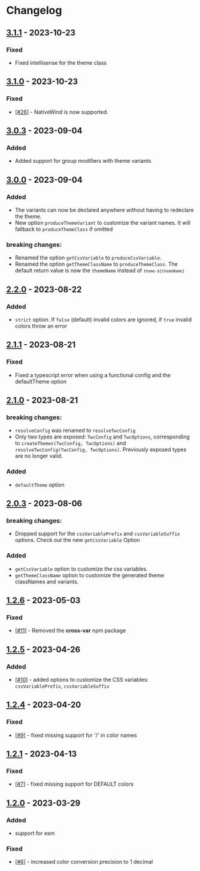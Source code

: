 # Changelog

## [3.1.1](https://github.com/L-Blondy/tw-colors/compare/v3.1.0...v3.1.1) - 2023-10-23

### Fixed
- Fixed intellisense for the theme class


## [3.1.0](https://github.com/L-Blondy/tw-colors/compare/v3.0.3...v3.1.0) - 2023-10-23

### Fixed
- [[#26](https://github.com/L-Blondy/tw-colors/issues/26)] - NativeWind is now supported.

## [3.0.3](https://github.com/L-Blondy/tw-colors/compare/v3.0.0...v3.0.3) - 2023-09-04

### Added
- Added support for group modifiers with theme variants

## [3.0.0](https://github.com/L-Blondy/tw-colors/compare/v2.2.0...v3.0.0) - 2023-09-04

### Added
- The variants can now be declared anywhere without having to redeclare the theme.
- New option `produceThemeVariant` to customize the variant names. It will fallback to `produceThemeClass` if omitted

### breaking changes:
- Renamed the option `getCssVariable` to `produceCssVariable`.
- Renamed the option `getThemeClassName` to `produceThemeClass`. The default return value is now the `themeName` instead of <code>`theme-${themeName}`</code>

## [2.2.0](https://github.com/L-Blondy/tw-colors/compare/v2.1.1...v2.2.0) - 2023-08-22

### Added

- `strict` option. If `false` (default) invalid colors are ignored, if `true` invalid colors throw an error

## [2.1.1](https://github.com/L-Blondy/tw-colors/compare/v2.1.0...v2.1.1) - 2023-08-21

### Fixed

- Fixed a typescript error when using a functional config and the defaultTheme option

## [2.1.0](https://github.com/L-Blondy/tw-colors/compare/v2.0.3...v2.1.0) - 2023-08-21

### breaking changes:

- `resolveConfig` was renamed to `resolveTwcConfig`
- Only two types are exposed: `TwcConfig` and `TwcOptions`, corresponding to `createThemes(TwcConfig, TwcOptions)` and `resolveTwcConfig(TwcConfig, TwcOptions)`. Previously exposed types are no longer valid.

### Added

- `defaultTheme` option 

## [2.0.3](https://github.com/L-Blondy/tw-colors/compare/v1.2.6...v2.0.3) - 2023-08-06

### breaking changes:

- Dropped support for the `cssVariablePrefix` and `cssVariableSuffix` options. Check out the new `getCssVariable` Option

### Added

- `getCssVariable` option to customize the css variables.
- `getThemeClassName` option to customize the generated theme classNames and variants.

## [1.2.6](https://github.com/L-Blondy/tw-colors/compare/v1.2.5...v1.2.6) - 2023-05-03

### Fixed

- [[#11](https://github.com/L-Blondy/tw-colors/issues/11)] - Removed the **cross-var** npm package

## [1.2.5](https://github.com/L-Blondy/tw-colors/compare/v1.2.4...v1.2.5) - 2023-04-26

### Added

- [[#10](https://github.com/L-Blondy/tw-colors/issues/10)] - added options to customize the CSS variables: `cssVariablePrefix`, `cssVariableSuffix`

## [1.2.4](https://github.com/L-Blondy/tw-colors/compare/v1.2.1...v1.2.4) - 2023-04-20

### Fixed

- [[#9](https://github.com/L-Blondy/tw-colors/issues/9)] - fixed missing support for '/' in color names

## [1.2.1](https://github.com/L-Blondy/tw-colors/compare/v1.2.0...v1.2.1) - 2023-04-13

### Fixed

- [[#7](https://github.com/L-Blondy/tw-colors/issues/7)] - fixed missing support for DEFAULT colors

## [1.2.0](https://github.com/L-Blondy/tw-colors/compare/v1.1.6...v1.2.0) - 2023-03-29

### Added

- support for esm

### Fixed

- [[#6](https://github.com/L-Blondy/tw-colors/issues/6)] - increased color conversion precision to 1 decimal 